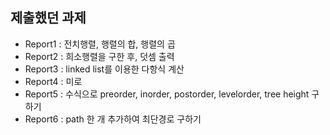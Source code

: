 ## 제출했던 과제 

- Report1 : 전치행렬, 행렬의 합, 행렬의 곱
- Report2 : 희소행렬을 구한 후, 덧셈 출력
- Report3 : linked list를 이용한 다항식 계산
- Report4 : 미로
- Report5 : 수식으로 preorder, inorder, postorder, levelorder, tree height 구하기
- Report6 : path 한 개 추가하여 최단경로 구하기
